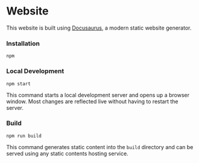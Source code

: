 # Website

This website is built using [Docusaurus](https://docusaurus.io/), a modern static website generator.

### Installation

```shell
npm
```

### Local Development

```shell
npm start
```

This command starts a local development server and opens up a browser window. Most changes are reflected live without having to restart the server.

### Build

```shell
npm run build
```

This command generates static content into the `build` directory and can be served using any static contents hosting service.
